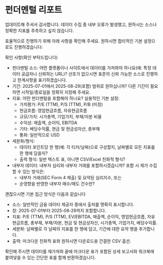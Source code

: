 # 펀더멘털 리포트

업데이트해 주셔서 감사합니다. 데이터 수집 중 내부 오류가 발생했고, 원하시는 소스나 정확한 지표를 추측하고 싶지 않습니다.

효율적으로 진행하기 위해 아래 사항을 확인해 주세요. 원하시면 합리적인 기본 설정으로도 진행하겠습니다:

확인 사항(확인 부탁드립니다)
- 펀더멘털 소스: 어떤 플랫폼이나 사이트에서 데이터를 가져와야 하나요(예: 특정 데이터 공급자나 신뢰하는 URL)? 선호가 없으시면 표준의 신뢰 가능한 소스로 진행하고 한계사항을 표기하겠습니다.
- 기간: 2025-07-01에서 2025-08-29(포함) 범위로 원하십니까? 다른 기간이 필요하면 시작일/종료일을 정확히 지정해 주세요.
- 지표: 어떤 펀더멘털을 포함해야 하나요? 실용적인 기본 설정:
  - 가치평가: P/E (TTM), P/S (TTM), P/B (미정)
  - 현금흐름: 영업현금흐름, 자유현금흐름
  - 규모/가치: 시가총액, 기업가치, 부채/자본 비율
  - 수익성: 매출액, 순이익, EBITDA
  - 기타: 배당수익률, 현금 및 현금성자산, 총부채
  - 통화: 일반적으로 USD
- 세분화/형식:
  - 데이터 포인트당 한 행(예: 각 티커/날짜)으로 구성할지, 날짜별로 모든 지표를 한 행에 담을지?
  - 출력 형식: 일반 텍스트 표, 아니면 CSV/Excel 친화적 형식?
- 내부자 데이터: 내부자 심리와 내부자 거래를 포함하시겠습니까? 포함 시 제가 수집할 수 있는 방식은:
  - 내부자 거래(SEC Form 4 제출) 및 요약된 심리지수, 또는
  - 순영향을 반영한 내부자 매수/매도 건수만?

괜찮으시면 기본 접근 방식은 다음과 같습니다
- 소스: 일반적인 금융 데이터 제공자 중에서 출처를 명확히 표시합니다.
- 창: 2025-07-01부터 2025-08-29까지 포함합니다.
- 지표: P/E (TTM), P/S (TTM), EV/EBITDA, 매출액, 순이익, 영업현금흐름, 자유현금흐름, 총부채, 부채/자본, 현금 및 현금성자산, 시가총액, 기업가치, 배당수익률.
- 세분화: 날짜별로 각 날짜의 지표를 한 행에 담고, 기간에 대한 요약 행을 추가합니다.
- 출력: 마크다운 친화적 표와 원하시면 다운로드용 간결한 CSV 옵션.

확인해 주시면 데이터를 재가져와 끝에 마크다운 표가 포함된 상세 보고서와 워크북에 붙여넣을 수 있는 간단한 표를 함께 반환하겠습니다.
